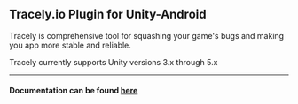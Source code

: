 ## Tracely.io Plugin for Unity-Android
Tracely is comprehensive tool for squashing your game's bugs and making you app more stable and reliable. 

Tracely currently supports Unity versions 3.x through 5.x

***
#### Documentation can be found [here](https://github.com/Tracely/Tracely-Unity-Android/wiki)
